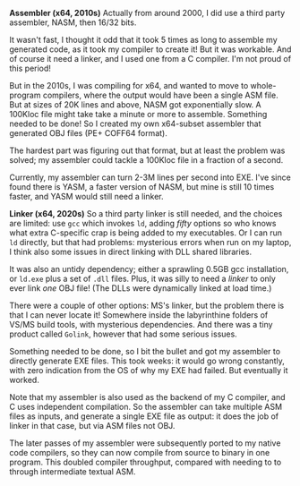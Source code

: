 


**Assembler (x64, 2010s)** Actually from around 2000, I did use a third party assembler, NASM, then 16/32 bits.

It wasn't fast, I thought it odd that it took 5 times as long to assemble my generated code, as it took my compiler to create it! But it was workable. And of course it need a linker, and I used one from a C compiler. I'm not proud of this period!

But in the 2010s, I was compiling for x64, and wanted to move to whole-program compilers, where the output would have been a single ASM file. But at sizes of 20K lines and above, NASM got exponentially slow. A 100Kloc file might take take a minute or more to assemble. Something needed to be done! So I created my own x64-subset assembler that generated OBJ files (PE+ COFF64 format).

The hardest part was figuring out that format, but at least the problem was solved; my assembler could tackle a 100Kloc file in a fraction of a second. 

Currently, my assembler can turn 2-3M lines per second into EXE. I've since found there is YASM, a faster version of NASM, but mine is still 10 times faster, and YASM would still need a linker.

**Linker (x64, 2020s)** So a third party linker is still needed, and the choices are limited: use `gcc` which invokes `ld`, adding *fifty* options so who knows what extra C-specific crap is being added to my executables. Or I can run `ld` directly, but that had problems: mysterious errors when run on my laptop, I think also some issues in direct linking with DLL shared libraries.

It was also an untidy dependency; either a sprawling 0.5GB gcc installation, or `ld.exe` plus a set of `.dll` files. Plus, it was silly to need a *linker* to only ever link *one* OBJ file! (The DLLs were dynamically linked at load time.)

There were a couple of other options: MS's linker, but the problem there is that I can never locate it! Somewhere inside the labyrinthine folders of VS/MS build tools, with mysterious dependencies. And there was a tiny product called `Golink`, however that had some serious issues.

Something needed to be done, so I bit the bullet and got my assembler to directly generate EXE files. This took weeks: it would go wrong constantly, with zero indication from the OS of why my EXE had failed. But eventually it worked.

Note that my assembler is also used as the backend of my C compiler, and C uses independent compilation. So the assembler can take multiple ASM files as inputs, and generate a single EXE file as output: it does the job of linker in that case, but via ASM files not OBJ.

The later passes of my assembler were subsequently ported to my native code compilers, so they can now compile from source to binary in one program. This doubled compiler throughput, compared with needing to to through intermediate textual ASM.

